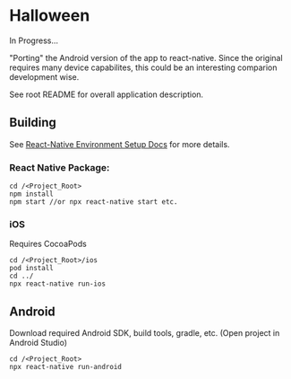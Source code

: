 # Halloween
In Progress...

"Porting" the Android version of the app to react-native. Since the original requires many device capabilites, this could be an interesting comparion development wise.

See root README for overall application description.

## Building
See [React-Native Environment Setup Docs](https://reactnative.dev/docs/environment-setup) for more details.
### React Native Package:

```
cd /<Project_Root>
npm install 
npm start //or npx react-native start etc.
```
### iOS
Requires CocoaPods
``` 
cd /<Project_Root>/ios
pod install
cd ../
npx react-native run-ios
```

## Android
Download required Android SDK, build tools, gradle, etc. (Open project in Android Studio)
```
cd /<Project_Root>
npx react-native run-android
```



